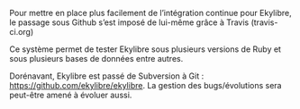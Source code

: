 Pour mettre en place plus facilement de l’intégration continue pour Ekylibre, le passage sous Github s’est imposé de lui-même grâce à Travis (travis-ci.org)

Ce système permet de tester Ekylibre sous plusieurs versions de Ruby et sous plusieurs bases de données entre autres.

Dorénavant, Ekylibre est passé de Subversion à Git : https://github.com/ekylibre/ekylibre. La gestion des bugs/évolutions sera peut-être amené à évoluer aussi.